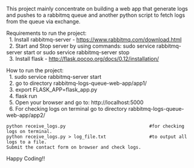 This project mainly concentrate on building a web app that generate logs and pushes to a rabbitmq queue and another python script to fetch logs from the queue via exchange. <br />

Requirements to run the project:<br />
&nbsp; 1. Install rabbitmq-server - https://www.rabbitmq.com/download.html <br />
&nbsp; 2. Start and Stop server by using commands: sudo service rabbitmq-server start or sudo service rabbitmq-server stop <br />
&nbsp; 3. Install flask - http://flask.pocoo.org/docs/0.12/installation/ <br />

How to run the project: <br />
&nbsp; 1. sudo service rabbitmq-server start <br />
&nbsp; 2. go to directory rabbitmq-logs-queue-web-app/app1/ <br />
&nbsp; 3. export FLASK_APP=flask_app.py <br />
&nbsp; 4. flask run <br />
&nbsp; 5. Open your browser and go to: http://localhost:5000 <br />
&nbsp; 6. For checking logs on terminal go to directory rabbitmq-logs-queue-web-app/app2/ <br />

```
python receive_logs.py                               #for checking logs on terminal.
python receive_logs.py > log_file.txt                #to output all logs to a file.
Submit the contact form on browser and check logs.
```

Happy Coding!!
